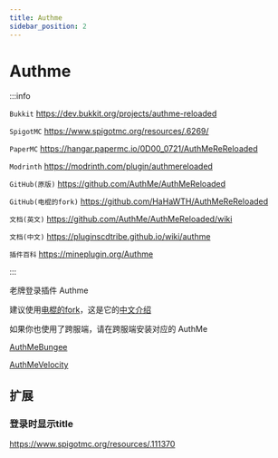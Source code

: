```yaml
---
title: Authme
sidebar_position: 2
---
```


# Authme

:::info

`Bukkit` https://dev.bukkit.org/projects/authme-reloaded

`SpigotMC` https://www.spigotmc.org/resources/.6269/

`PaperMC` https://hangar.papermc.io/0D00_0721/AuthMeReReloaded

`Modrinth` https://modrinth.com/plugin/authmereloaded

`GitHub(原版)` https://github.com/AuthMe/AuthMeReloaded

`GitHub(电棍的fork)` https://github.com/HaHaWTH/AuthMeReReloaded

`文档(英文)` https://github.com/AuthMe/AuthMeReloaded/wiki

`文档(中文)` https://pluginscdtribe.github.io/wiki/authme

`插件百科` https://mineplugin.org/Authme

:::

老牌登录插件 Authme

建议使用[电棍的fork](https://github.com/HaHaWTH/AuthMeReReloaded)，这是它的[中文介绍](https://github.com/HaHaWTH/AuthMeReReloaded/blob/master/README-zh.md)

如果你也使用了跨服端，请在跨服端安装对应的 AuthMe

[AuthMeBungee](https://www.spigotmc.org/resources/.50219/)

[AuthMeVelocity](https://modrinth.com/plugin/authmevelocity)

## 扩展

### 登录时显示title

https://www.spigotmc.org/resources/.111370
